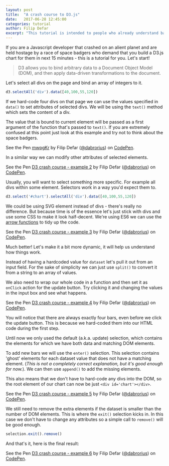 ```yaml
---
layout: post
title:  "A crash course to D3.js"
date:   2017-06-28 12:45:00
categories: tutorial
author: Filip Defar
excerpt: "This tutorial is intended to people who already understand basic front-end programming concepts and want to quickly understand basics of D3.js"
---
```

If you are a Javascript developer that crashed on an alient planet and are held hostage by a race of space badgers who demand that you build a D3.js chart for them in next 15 minutes - this is a tutorial for you. Let's start!

> D3 allows you to bind arbitrary data to a Document Object Model (DOM), and then apply data-driven transformations to the document.

Let's select all divs on the page and bind an array of integers to it.

```javascript
d3.selectAll('div').data([40,100,55,120])
```

If we hard-code four divs on that page we can use the values specified in `data()` to set attributes of selected divs.
We will be using the `text()` method which sets the content of a div.

The value that is bound to current element will be passed as a first argument of the function that's passed to `text()`. If you are extremely confused at this point just look at this example and try not to think about the space badgers.

<p data-height="265" data-theme-id="0" data-slug-hash="mwpgKr" data-default-tab="js,result" data-user="dabrorius" data-embed-version="2" data-pen-title="mwpgKr" class="codepen">See the Pen <a href="https://codepen.io/dabrorius/pen/mwpgKr/">mwpgKr</a> by Filip Defar (<a href="https://codepen.io/dabrorius">@dabrorius</a>) on <a href="https://codepen.io">CodePen</a>.</p>
<script async src="https://production-assets.codepen.io/assets/embed/ei.js"></script>

In a similar way we can modify other attributes of selected elements.

<p data-height="265" data-theme-id="0" data-slug-hash="VWyoJj" data-default-tab="js,result" data-user="dabrorius" data-embed-version="2" data-pen-title="D3 crash course - example 2" class="codepen">See the Pen <a href="https://codepen.io/dabrorius/pen/VWyoJj/">D3 crash course - example 2</a> by Filip Defar (<a href="https://codepen.io/dabrorius">@dabrorius</a>) on <a href="https://codepen.io">CodePen</a>.</p>
<script async src="https://production-assets.codepen.io/assets/embed/ei.js"></script>

Usually, you will want to select something more specific. For example all divs within some element.
Selectors work in a way you'd expect them to.

```javascript
d3.select('#chart').selectAll('div').data([40,100,55,120])
```

We could be using SVG element instead of divs - there's really no difference. But because time is of the essence let's just stick with divs and use some CSS to make it look half-decent. We're using ES6 we can use the [arrow functions](https://developer.mozilla.org/en/docs/Web/JavaScript/Reference/Functions/Arrow_functions) to tidy up the code.

<p data-height="265" data-theme-id="0" data-slug-hash="ZyrzEZ" data-default-tab="js,result" data-user="dabrorius" data-embed-version="2" data-pen-title="D3 crash course - example 3" class="codepen">See the Pen <a href="https://codepen.io/dabrorius/pen/ZyrzEZ/">D3 crash course - example 3</a> by Filip Defar (<a href="https://codepen.io/dabrorius">@dabrorius</a>) on <a href="https://codepen.io">CodePen</a>.</p>
<script async src="https://production-assets.codepen.io/assets/embed/ei.js"></script>

Much better!
Let's make it a bit more dynamic, it will help us understand how things work. 

Instead of having a hardcoded value for `dataset` let's pull it out from an input field.
For the sake of simplicity we can just use `split()` to convert it from a string to an array of values.

We also need to wrap our whole code in a function and then set it as `onClick` action for the update button.
Try clicking it and changing the values in the input box and see what happens.

<p data-height="265" data-theme-id="0" data-slug-hash="jwZNMX" data-default-tab="js,result" data-user="dabrorius" data-embed-version="2" data-pen-title="D3 crash course - example 4" class="codepen">See the Pen <a href="https://codepen.io/dabrorius/pen/jwZNMX/">D3 crash course - example 4</a> by Filip Defar (<a href="https://codepen.io/dabrorius">@dabrorius</a>) on <a href="https://codepen.io">CodePen</a>.</p>
<script async src="https://production-assets.codepen.io/assets/embed/ei.js"></script>

You will notice that there are always exactly four bars, even before we click the update button.
This is because we hard-coded them into our HTML code during the first step.

Until now we only used the default (a.k.a. update) selection, which contains the elements for which we have both data and matching DOM elements.

To add new bars we will use the `enter()` selection. This selection contains 'ghost' elements for each dataset value that does not have a matching element. (*This is not a completely correct explanation, but it's good enough for now.*). We can then use `append()` to add the missing elements.

This also means that we don't have to hard-code any divs into the DOM, so the root element of our chart can now be just `<div id='chart'></div>`.

<p data-height="430" data-theme-id="0" data-slug-hash="BZYavN" data-default-tab="js,result" data-user="dabrorius" data-embed-version="2" data-pen-title="D3 crash course - example 5" class="codepen">See the Pen <a href="https://codepen.io/dabrorius/pen/BZYavN/">D3 crash course - example 5</a> by Filip Defar (<a href="https://codepen.io/dabrorius">@dabrorius</a>) on <a href="https://codepen.io">CodePen</a>.</p>
<script async src="https://production-assets.codepen.io/assets/embed/ei.js"></script>

We still need to remove the extra elements if the dataset is smaller than the number of DOM elements. This is where the `exit()` selection kicks in. In this case we don't have to change any attributes so a simple call to `remove()` will be good enough.

```javascript
selection.exit().remove()
```

And that's it, here is the final result:

<p data-height="520" data-theme-id="dark" data-slug-hash="BZYaej" data-default-tab="js,result" data-user="dabrorius" data-embed-version="2" data-pen-title="D3 crash course - example 6" class="codepen">See the Pen <a href="https://codepen.io/dabrorius/pen/BZYaej/">D3 crash course - example 6</a> by Filip Defar (<a href="https://codepen.io/dabrorius">@dabrorius</a>) on <a href="https://codepen.io">CodePen</a>.</p>
<script async src="https://production-assets.codepen.io/assets/embed/ei.js"></script>








